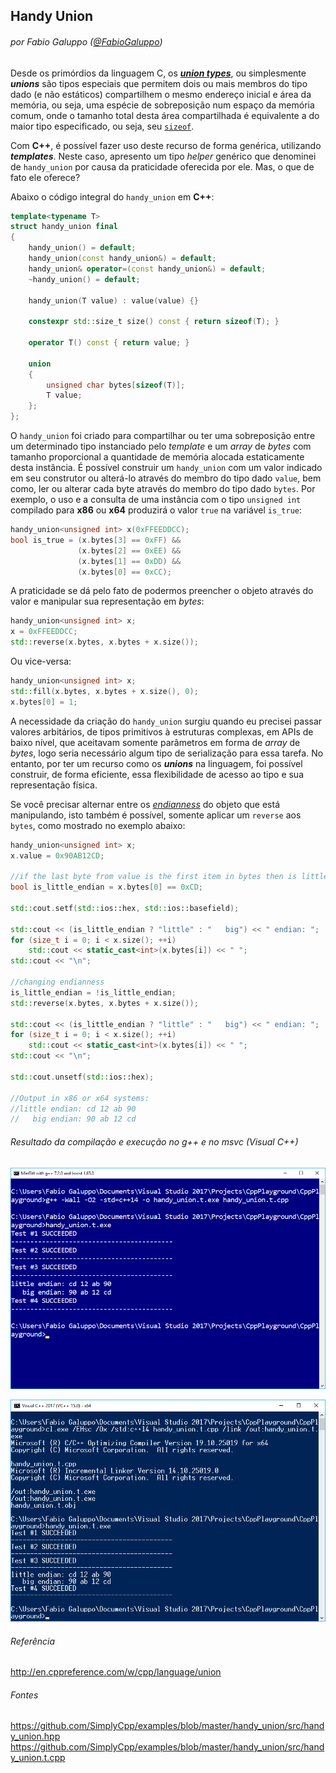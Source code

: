## Handy Union
###### por Fabio Galuppo ([@FabioGaluppo](https://twitter.com/fabiogaluppo)) 

Desde os primórdios da linguagem C, os [**_union types_**](http://en.cppreference.com/w/cpp/language/union), ou simplesmente **_unions_** são tipos especiais que permitem dois ou mais membros do tipo dado (e não estáticos) compartilhem o mesmo endereço inicial e área da memória, ou seja, uma espécie de sobreposição num espaço da memória comum, onde o tamanho total desta área compartilhada é equivalente a do maior tipo especificado, ou seja, seu [`sizeof`](http://en.cppreference.com/w/cpp/language/sizeof).

Com **C++**, é possível fazer uso deste recurso de forma genérica, utilizando **_templates_**. Neste caso, apresento um tipo _helper_ genérico que denominei de `handy_union` por causa da praticidade oferecida por ele. Mas, o que de fato ele oferece? 

Abaixo o código integral do `handy_union` em **C++**:

```cpp
template<typename T>
struct handy_union final
{
	handy_union() = default;
	handy_union(const handy_union&) = default;
	handy_union& operator=(const handy_union&) = default;
	~handy_union() = default;
	
	handy_union(T value) : value(value) {}

	constexpr std::size_t size() const { return sizeof(T); }

	operator T() const { return value; }

	union
	{
		unsigned char bytes[sizeof(T)];
		T value;
	};
};
```

O `handy_union` foi criado para compartilhar ou ter uma sobreposição entre um determinado tipo instanciado pelo _template_ e um _array_ de _bytes_ com tamanho proporcional a quantidade de memória alocada estaticamente desta instância. É possível construir um `handy_union` com um valor indicado em seu construtor ou alterá-lo através do membro do tipo dado `value`, bem como, ler ou alterar cada byte através do membro do tipo dado `bytes`. Por exemplo, o uso e a consulta de uma instância com o tipo `unsigned int` compilado para **x86** ou **x64** produzirá o valor `true` na variável `is_true`:

```cpp
handy_union<unsigned int> x(0xFFEEDDCC);
bool is_true = (x.bytes[3] == 0xFF) && 
			   (x.bytes[2] == 0xEE) && 
			   (x.bytes[1] == 0xDD) &&
               (x.bytes[0] == 0xCC);
```

A praticidade se dá pelo fato de podermos preencher o objeto através do valor e manipular sua representação em _bytes_:

```cpp
handy_union<unsigned int> x;
x = 0xFFEEDDCC;
std::reverse(x.bytes, x.bytes + x.size());
```

Ou vice-versa:

```cpp
handy_union<unsigned int> x;
std::fill(x.bytes, x.bytes + x.size(), 0);
x.bytes[0] = 1;
```

A necessidade da criação do `handy_union` surgiu quando eu precisei passar valores arbitários, de tipos primitivos à estruturas complexas, em APIs de baixo nível, que aceitavam somente parâmetros em forma de _array_ de _bytes_, logo seria necessário algum tipo de serialização para essa tarefa. No entanto, por ter um recurso como os **_unions_** na linguagem, foi possível construir, de forma eficiente, essa flexibilidade de acesso ao tipo e sua representação física.

Se você precisar alternar entre os [_endianness_](https://en.wikipedia.org/wiki/Endianness) do objeto que está manipulando, isto também é possível, somente aplicar um `reverse` aos `bytes`, como mostrado no exemplo abaixo:

```cpp
handy_union<unsigned int> x;
x.value = 0x90AB12CD;	
	
//if the last byte from value is the first item in bytes then is little endian
bool is_little_endian = x.bytes[0] == 0xCD; 

std::cout.setf(std::ios::hex, std::ios::basefield);

std::cout << (is_little_endian ? "little" : "   big") << " endian: ";
for (size_t i = 0; i < x.size(); ++i)
	std::cout << static_cast<int>(x.bytes[i]) << " ";
std::cout << "\n";

//changing endianness
is_little_endian = !is_little_endian;
std::reverse(x.bytes, x.bytes + x.size());

std::cout << (is_little_endian ? "little" : "   big") << " endian: ";
for (size_t i = 0; i < x.size(); ++i)
	std::cout << static_cast<int>(x.bytes[i]) << " ";
std::cout << "\n";
	
std::cout.unsetf(std::ios::hex);

//Output in x86 or x64 systems:
//little endian: cd 12 ab 90
//   big endian: 90 ab 12 cd
```

###### Resultado da compilação e execução no g++ e no msvc (Visual C++)

![g++](https://github.com/SimplyCpp/examples/raw/master/handy_union/resources/handy_union_g%2B%2B.png)

![msvc](https://github.com/SimplyCpp/examples/raw/master/handy_union/resources/handy_union_cl.png)

###### Referência
http://en.cppreference.com/w/cpp/language/union

###### Fontes
https://github.com/SimplyCpp/examples/blob/master/handy_union/src/handy_union.hpp
https://github.com/SimplyCpp/examples/blob/master/handy_union/src/handy_union.t.cpp
